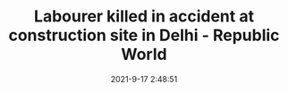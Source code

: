 ---
"title": "Labourer killed in accident at construction site in Delhi - Republic World"
"date": "2021-9-17 2:48:51"
"feed_name": "GOOGLENEWSCONSTRUCTION"
"feed_website": "https://news.google.com/search?q=construction%2Bincident&hl=en-US&gl=US&ceid=US:en"
"feed_rss": "https://news.google.com/rss/search?q=construction%2Bincident&hl=en-US&gl=US&ceid=US:en"
"link": "https://www.republicworld.com/india-news/city-news/labourer-killed-in-accident-at-construction-site-in-delhi.html"
"file": "_posts/2021-1-1-f9f4c510a0de8d182b770fe55b4f4611396e6ab6.md"
"accident": "1"
"drilling": "1"
"dead": "1"
"injured": "0"
---